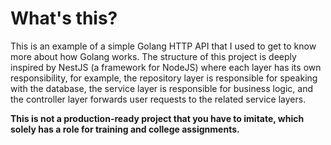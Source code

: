 # What's this?

This is an example of a simple Golang HTTP API that I used to get to know more about how Golang works. The structure of this project is deeply inspired by NestJS (a framework for NodeJS) where each layer has its own responsibility, for example, the repository layer is responsible for speaking with the database, the service layer is responsible for business logic, and the controller layer forwards user requests to the related service layers.

**This is not a production-ready project that you have to imitate, which solely has a role for training and college assignments.**
